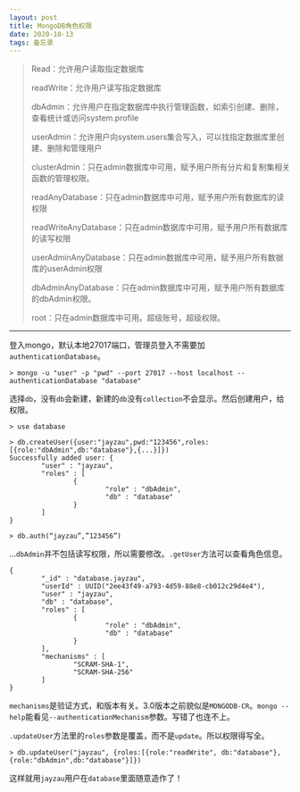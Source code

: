```yaml
---
layout: post
title: MongoDB角色权限
date: 2020-10-13
tags: 备忘录   
---
```


> Read：允许用户读取指定数据库
> 
> readWrite：允许用户读写指定数据库
> 
> dbAdmin：允许用户在指定数据库中执行管理函数，如索引创建、删除，查看统计或访问system.profile
> 
> userAdmin：允许用户向system.users集合写入，可以找指定数据库里创建、删除和管理用户
> 
> clusterAdmin：只在admin数据库中可用，赋予用户所有分片和复制集相关函数的管理权限。
> 
> readAnyDatabase：只在admin数据库中可用，赋予用户所有数据库的读权限
> 
> readWriteAnyDatabase：只在admin数据库中可用，赋予用户所有数据库的读写权限
> 
> userAdminAnyDatabase：只在admin数据库中可用，赋予用户所有数据库的userAdmin权限
> 
> dbAdminAnyDatabase：只在admin数据库中可用，赋予用户所有数据库的dbAdmin权限。
> 
> root：只在admin数据库中可用。超级账号，超级权限。

---

登入mongo，默认本地27017端口，管理员登入不需要加`authenticationDatabase`。

```shell
> mongo -u "user" -p "pwd" --port 27017 --host localhost --authenticationDatabase "database"
```

选择`db`，没有`db`会新建，新建的`db`没有`collection`不会显示。然后创建用户，给权限。

```shell
> use database

> db.createUser({user:"jayzau",pwd:"123456",roles:[{role:"dbAdmin",db:"database"},{...}]})
Successfully added user: {
        "user" : "jayzau",
        "roles" : [
                {
                        "role" : "dbAdmin",
                        "db" : "database"
                }
        ]
}

> db.auth(“jayzau”,”123456”)
```

...`dbAdmin`并不包括读写权限，所以需要修改。`.getUser`方法可以查看角色信息。

```shell
{
        "_id" : "database.jayzau",
        "userId" : UUID("2ee43f49-a793-4d59-88e8-cb012c29d4e4"),
        "user" : "jayzau",
        "db" : "database",
        "roles" : [
                {
                        "role" : "dbAdmin",
                        "db" : "database"
                }
        ],
        "mechanisms" : [
                "SCRAM-SHA-1",
                "SCRAM-SHA-256"
        ]
}
```

`mechanisms`是验证方式，和版本有关。3.0版本之前貌似是`MONGODB-CR`。`mongo --help`能看见`--authenticationMechanism`参数。写错了也连不上。

`.updateUser`方法里的`roles`参数是覆盖，而不是`update`。所以权限得写全。

```shell
> db.updateUser("jayzau", {roles:[{role:"readWrite", db:"database"},{role:"dbAdmin",db:"database"}]})
```

这样就用`jayzau`用户在`database`里面随意造作了！
